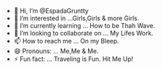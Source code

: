 - 👋 Hi, I’m @EspadaGruntty
- 👀 I’m interested in ...Girls,Girls & more Girls.
- 🌱 I’m currently learning ... How to be Thah Wave.
- 💞️ I’m looking to collaborate on ... My Lifes Work.
- 📫 How to reach me ... On my Bleep.
- 😄 Pronouns: ... Me,Me & Me.
- ⚡ Fun fact: ... Traveling is Fun. Hit Me Up!

<!---
EspadaGruntty/EspadaGruntty is a ✨ special ✨ repository because its `README.md` (this file) appears on your GitHub profile.
You can click the Preview link to take a look at your changes.
--->
